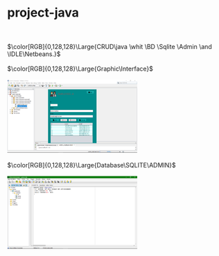 # project-java
<br>
<br>
$\color[RGB]{0,128,128}\Large{CRUD\java \whit \BD \Sqlite \Admin \and \IDLE\Netbeans.}$
<br>
<br>
$\color[RGB]{0,128,128}\Large{Graphic\Interface}$
<br>
<br>
<img alt="Graphic Interfaz project" src="src/system_employees/means/interfaz.png" width="300" >
<br>
<br>
$\color[RGB]{0,128,128}\Large{Database\SQLITE\ADMIN}$
<br>
<br>
<img alt="database employees" src="src/system_employees/means/bd.png" width="300" >
<br>


